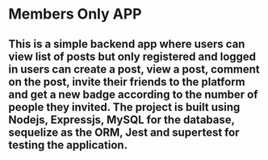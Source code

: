 # Members Only APP

## This is a simple backend app where users can view list of posts but only registered and logged in users can create a post, view a post, comment on the post, invite their friends to the platform and get a new badge according to the number of people they invited. The project is built using Nodejs, Expressjs, MySQL for the database, sequelize as the ORM, Jest and supertest for testing the application.